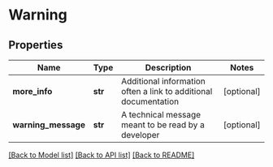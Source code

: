 # Warning

## Properties
Name | Type | Description | Notes
------------ | ------------- | ------------- | -------------
**more_info** | **str** | Additional information often a link to additional documentation | [optional] 
**warning_message** | **str** | A technical message meant to be read by a developer | [optional] 

[[Back to Model list]](../README.md#documentation-for-models) [[Back to API list]](../README.md#documentation-for-api-endpoints) [[Back to README]](../README.md)


